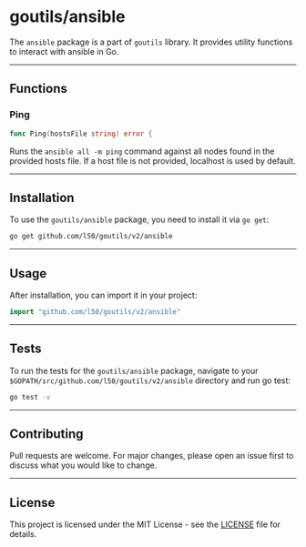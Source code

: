 # goutils/ansible

The `ansible` package is a part of `goutils` library. It provides
utility functions to interact with ansible in Go.

---

## Functions

### Ping

```go
func Ping(hostsFile string) error {
```

Runs the `ansible all -m ping` command against all
nodes found in the provided hosts file. If a host file is not provided,
localhost is used by default.

---

## Installation

To use the `goutils/ansible` package, you need to install it via `go get`:

```bash
go get github.com/l50/goutils/v2/ansible
```

---

## Usage

After installation, you can import it in your project:

```go
import "github.com/l50/goutils/v2/ansible"
```

---

## Tests

To run the tests for the `goutils/ansible` package, navigate to
your `$GOPATH/src/github.com/l50/goutils/v2/ansible` directory
and run go test:

```bash
go test -v
```

---

## Contributing

Pull requests are welcome. For major changes, please
open an issue first to discuss what you would like to change.

---

## License

This project is licensed under the MIT License - see
the [LICENSE](../../LICENSE) file for details.
